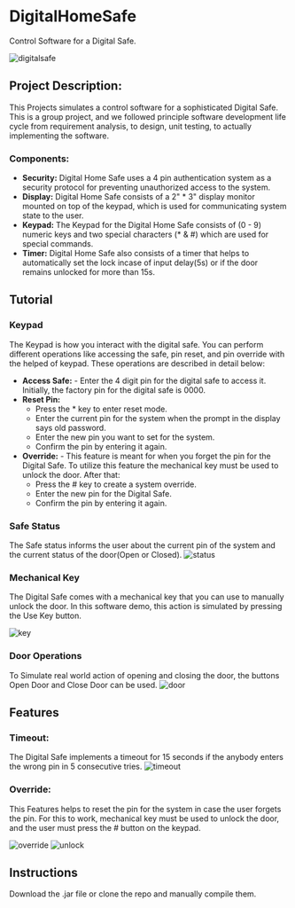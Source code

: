 # DigitalHomeSafe
Control Software for a Digital Safe.

![digitalsafe](https://user-images.githubusercontent.com/55064602/147301254-19f06bc2-e3d3-49e0-9450-4e50198c7c09.png)

## Project Description:
This Projects simulates a control software for a sophisticated Digital Safe. This is a group project, and we followed principle software development life cycle from requirement analysis, to design, unit testing, to actually implementing the software. 

### Components:
* **Security:** Digital Home Safe uses a 4 pin authentication system as a security protocol for preventing unauthorized access to the system.
* **Display:** Digital Home Safe consists of a 2" * 3" display monitor mounted on top of the keypad, which is used for communicating system state to the user.
* **Keypad:** The Keypad for the Digital Home Safe consists of (0 - 9) numeric keys and two special characters (* & #) which are used for special commands.
* **Timer:** Digital Home Safe also consists of a timer that helps to automatically set the lock incase of input delay(5s) or if the door remains unlocked for more than 15s. 

## Tutorial
### Keypad
The Keypad is how you interact with the digital safe. You can perform different operations like accessing the safe, pin reset, and pin override with the helped of keypad. These operations are described in detail below:
* **Access Safe:** - Enter the 4 digit pin for the digital safe to access it. Initially, the factory pin for the digital safe is 0000.
* **Reset Pin:** 
    - Press the * key to enter reset mode.
    - Enter the current pin for the system when the prompt in the display says old password.
    - Enter the new pin you want to set for the system.
    - Confirm the pin by entering it again.
* **Override:** - This feature is meant for when you forget the pin for the Digital Safe. To utilize this feature the mechanical key must be used to unlock the door. After that:
    - Press the # key to create a system override.
    - Enter the new pin for the Digital Safe.
    - Confirm the pin by entering it again.

### Safe Status
The Safe status informs the user about the current pin of the system and the current status of the door(Open or Closed).
![status](https://user-images.githubusercontent.com/55064602/147308912-1f7b3107-2ba3-427d-8de2-7256453625bb.png)

### Mechanical Key
The Digital Safe comes with a mechanical key that you can use to manually unlock the door. In this software demo, this action is simulated by pressing the Use Key button.

![key](https://user-images.githubusercontent.com/55064602/147308899-ce096b3d-f858-4878-b7b0-cb9a6753a0fe.png)


### Door Operations
To Simulate real world action of opening and closing the door, the buttons Open Door and Close Door can be used.
![door](https://user-images.githubusercontent.com/55064602/147308932-6e7ee164-a242-4d33-b602-4f9778df6c0a.png)


## Features
### Timeout: 
The Digital Safe implements a timeout for 15 seconds if the anybody enters the wrong pin in 5 consecutive tries.
![timeout](https://user-images.githubusercontent.com/55064602/147308701-f5e2af00-9645-457e-a81a-3c3b9dcce270.png)

### Override: 
This Features helps to reset the pin for the system in case the user forgets the pin. For this to work, mechanical key must be used to unlock the door, and the user must press the # button on the keypad.

![override](https://user-images.githubusercontent.com/55064602/147309087-1154d8ad-d161-4446-8033-b151431bb4a1.png) ![unlock](https://user-images.githubusercontent.com/55064602/147309067-524664bc-5f55-46e1-98aa-c61c91017e91.png)


## Instructions
Download the .jar file or clone the repo and manually compile them.
